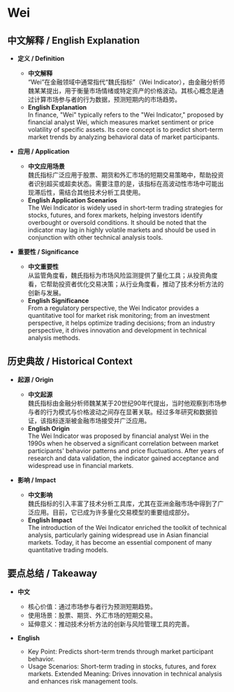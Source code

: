 # Wei

## 中文解释 / English Explanation

* **定义 / Definition**  
  - **中文解释**  
    “Wei”在金融领域中通常指代“魏氏指标”（Wei Indicator），由金融分析师魏某某提出，用于衡量市场情绪或特定资产的价格波动。其核心概念是通过计算市场参与者的行为数据，预测短期内的市场趋势。  
  - **English Explanation**  
    In finance, "Wei" typically refers to the "Wei Indicator," proposed by financial analyst Wei, which measures market sentiment or price volatility of specific assets. Its core concept is to predict short-term market trends by analyzing behavioral data of market participants.

* **应用 / Application**  
  - **中文应用场景**  
    魏氏指标广泛应用于股票、期货和外汇市场的短期交易策略中，帮助投资者识别超买或超卖状态。需要注意的是，该指标在高波动性市场中可能出现滞后性，需结合其他技术分析工具使用。  
  - **English Application Scenarios**  
    The Wei Indicator is widely used in short-term trading strategies for stocks, futures, and forex markets, helping investors identify overbought or oversold conditions. It should be noted that the indicator may lag in highly volatile markets and should be used in conjunction with other technical analysis tools.

* **重要性 / Significance**  
  - **中文重要性**  
    从监管角度看，魏氏指标为市场风险监测提供了量化工具；从投资角度看，它帮助投资者优化交易决策；从行业角度看，推动了技术分析方法的创新与发展。  
  - **English Significance**  
    From a regulatory perspective, the Wei Indicator provides a quantitative tool for market risk monitoring; from an investment perspective, it helps optimize trading decisions; from an industry perspective, it drives innovation and development in technical analysis methods.

## 历史典故 / Historical Context

* **起源 / Origin**  
  - **中文起源**  
    魏氏指标由金融分析师魏某某于20世纪90年代提出，当时他观察到市场参与者的行为模式与价格波动之间存在显著关联。经过多年研究和数据验证，该指标逐渐被金融市场接受并广泛应用。  
  - **English Origin**  
    The Wei Indicator was proposed by financial analyst Wei in the 1990s when he observed a significant correlation between market participants' behavior patterns and price fluctuations. After years of research and data validation, the indicator gained acceptance and widespread use in financial markets.

* **影响 / Impact**  
  - **中文影响**  
    魏氏指标的引入丰富了技术分析工具库，尤其在亚洲金融市场中得到了广泛应用。目前，它已成为许多量化交易模型的重要组成部分。  
  - **English Impact**  
    The introduction of the Wei Indicator enriched the toolkit of technical analysis, particularly gaining widespread use in Asian financial markets. Today, it has become an essential component of many quantitative trading models.

## 要点总结 / Takeaway

* **中文**  
  - 核心价值：通过市场参与者行为预测短期趋势。
  - 使用场景：股票、期货、外汇市场的短期交易。
  - 延伸意义：推动技术分析方法的创新与风险管理工具的完善。

* **English**  
  - Key Point: Predicts short-term trends through market participant behavior. 
  - Usage Scenarios: Short-term trading in stocks, futures, and forex markets. 
 Extended Meaning: Drives innovation in technical analysis and enhances risk management tools.